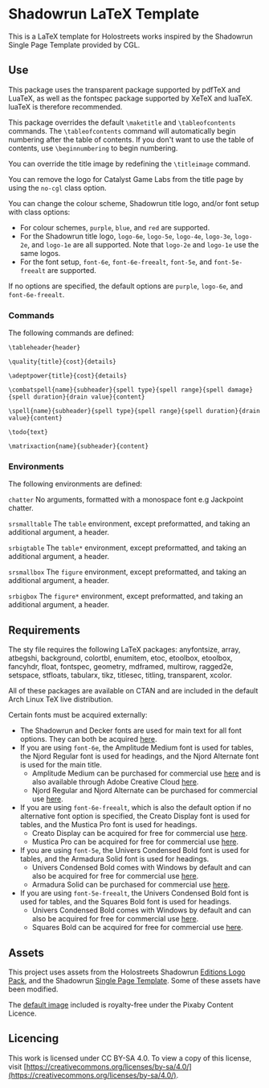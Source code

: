 # Shadowrun LaTeX Template

This is a LaTeX template for Holostreets works inspired by the Shadowrun Single Page Template provided by CGL.

## Use

This package uses the transparent package supported by pdfTeX and LuaTeX, as well as the fontspec package supported by XeTeX and luaTeX. luaTeX is therefore recommended.

This package overrides the default `\maketitle` and `\tableofcontents` commands. The `\tableofcontents` command will automatically begin numbering after the table of contents. If you don't want to use the table of contents, use `\beginnumbering` to begin numbering.

You can override the title image by redefining the `\titleimage` command.

You can remove the logo for Catalyst Game Labs from the title page by using the `no-cgl` class option.

You can change the colour scheme, Shadowrun title logo, and/or font setup with class options:

- For colour schemes, `purple`, `blue`, and `red` are supported.
- For the Shadowrun title logo, `logo-6e`, `logo-5e`, `logo-4e`, `logo-3e`, `logo-2e`, and `logo-1e` are all supported. Note that `logo-2e` and `logo-1e` use the same logos.
- For the font setup, `font-6e`, `font-6e-freealt`, `font-5e`, and `font-5e-freealt` are supported.

If no options are specified, the default options are `purple`, `logo-6e`, and `font-6e-freealt`.

### Commands

The following commands are defined:

`\tableheader{header}`

`\quality{title}{cost}{details}`

`\adeptpower{title}{cost}{details}`

`\combatspell{name}{subheader}{spell type}{spell range}{spell damage}{spell duration}{drain value}{content}`

`\spell{name}{subheader}{spell type}{spell range}{spell duration}{drain value}{content}`

`\todo{text}`

`\matrixaction{name}{subheader}{content}`

### Environments

The following environments are defined:

`chatter` No arguments, formatted with a monospace font e.g Jackpoint chatter.

`srsmalltable` The `table` environment, except preformatted, and taking an additional argument, a header.

`srbigtable` The `table*` environment, except preformatted, and taking an additional argument, a header.

`srsmallbox` The `figure` environment, except preformatted, and taking an additional argument, a header.

`srbigbox` The `figure*` environment, except preformatted, and taking an additional argument, a header.

## Requirements

The sty file requires the following LaTeX packages: anyfontsize, array, atbegshi, background, colortbl, enumitem, etoc, etoolbox, etoolbox, fancyhdr, float, fontspec, geometry, mdframed, multirow, ragged2e, setspace, stfloats, tabularx, tikz, titlesec, titling, transparent, xcolor.

All of these packages are available on CTAN and are included in the default Arch Linux TeX live distribution.

Certain fonts must be acquired externally:

- The Shadowrun and Decker fonts are used for main text for all font options. They can both be acquired [here](https://rpg.divnull.com/srun/fonts.html).
- If you are using `font-6e`, the Amplitude Medium font is used for tables, the Njord Regular font is used for headings, and the Njord Alternate font is used for the main title.
  - Amplitude Medium can be purchased for commercial use [here](https://store.typenetwork.com/foundry/fontbureau/fonts/amplitude) and is also available through Adobe Creative Cloud [here](https://fonts.adobe.com/fonts/amplitude).
  - Njord Regular and Njord Alternate can be purchased for commercial use [here](https://www.tugcu.co/fonts/p/njord).
- If you are using `font-6e-freealt`, which is also the default option if no alternative font option is specified, the Creato Display font is used for tables, and the Mustica Pro font is used for headings.
  - Creato Display can be acquired for free for commercial use [here](https://www.dafont.com/creato-display.font).
  - Mustica Pro can be acquired for free for commercial use [here](https://www.dafont.com/mustica-pro.font).
- If you are using `font-5e`, the Univers Condensed Bold font is used for tables, and the Armadura Solid font is used for headings.
  - Univers Condensed Bold comes with Windows by default and can also be acquired for free for commercial use [here](https://font.download/font/univers-condensed).
  - Armadura Solid can be purchased for commercial use [here](https://www.myfonts.com/products/solid-armadura-177401).
- If you are using `font-5e-freealt`, the Univers Condensed Bold font is used for tables, and the Squares Bold font is used for headings.
  - Univers Condensed Bold comes with Windows by default and can also be acquired for free for commercial use [here](https://font.download/font/univers-condensed).
  - Squares Bold can be acquired for free for commercial use [here](https://www.1001fonts.com/squares-bold-font.html).

## Assets

This project uses assets from the Holostreets Shadowrun [Editions Logo Pack](https://drivethrurpg.com/product/433897/shadowrun-holostreets-shadowrun-editions-logo-pack), and the Shadowrun [Single Page Template](https://drivethrurpg.com/product/431512/shadowrun-holostreets-single-page-template). Some of these assets have been modified.

The [default image](https://pixabay.com/illustrations/robot-machine-digital-robots-4120890/) included is royalty-free under the Pixaby Content Licence.

## Licencing

This work is licensed under CC BY-SA 4.0. To view a copy of this license, visit [https://creativecommons.org/licenses/by-sa/4.0/](https://creativecommons.org/licenses/by-sa/4.0/).
